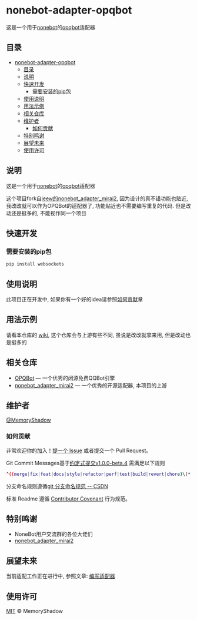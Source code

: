 # nonebot-adapter-opqbot

这是一个用于[nonebot](https://github.com/nonebot/nonebot2)的[opqbot](https://github.com/opq-osc/OPQ/)适配器

## 目录

- [nonebot-adapter-opqbot](#nonebot-adapter-opqbot)
  - [目录](#目录)
  - [说明](#说明)
  - [快速开发](#快速开发)
    - [需要安装的pip包](#需要安装的pip包)
  - [使用说明](#使用说明)
  - [用法示例](#用法示例)
  - [相关仓库](#相关仓库)
  - [维护者](#维护者)
    - [如何贡献](#如何贡献)
  - [特别鸣谢](#特别鸣谢)
  - [展望未来](#展望未来)
  - [使用许可](#使用许可)

## 说明

这是一个用于[nonebot](https://github.com/nonebot/nonebot2)的[opqbot](https://github.com/opq-osc/OPQ/)适配器

这个项目fork自[ieew的nonebot_adapter_mirai2](https://github.com/ieew/nonebot_adapter_mirai2 "点击查看"), 因为设计的真不错功能也贴近, 我改改就可以作为OPQBot的适配器了, 功能贴近也不需要编写重复的代码. 但是改动还是挺多的, 不能视作同一个项目

## 快速开发

### 需要安装的pip包

```bash
pip install websockets
```

## 使用说明

此项目正在开发中, 如果你有一个好的idea请参照[如何贡献](#如何贡献)章

## 用法示例

请看本仓库的 [wiki](https://github.com/MemoryShadow/nonebot_adapter_opqbot/wiki), 这个仓库会与上游有些不同, 虽说是改改就拿来用, 但是改动也是挺多的

## 相关仓库

- [OPQBot](https://github.com/opq-osc/OPQ/ "点击查看") — 一个优秀的闭源免费QQBot引擎
- [nonebot_adapter_mirai2](https://github.com/ieew/nonebot_adapter_mirai2 "点击查看") — 一个优秀的开源适配器, 本项目的上游

## 维护者

[@MemoryShadow](https://github.com/MemoryShadow)

### 如何贡献

非常欢迎你的加入！[提一个 Issue](hhttps://github.com/MemoryShadow/QQBotPythonClient/issues/new) 或者提交一个 Pull Request。

Git Commit Messages基于[约定式提交v1.0.0-beta.4](https://www.conventionalcommits.org/zh-hans/v1.0.0-beta.4/ "点击查看")
需满足以下规则

```bash
^((merge|fix|feat|docs|style|refactor|perf|test|build|revert|chore)\(*.*\)*:|(-|( *))) .*
```

分支命名规则遵循[git 分支命名规范 -- CSDN](https://blog.csdn.net/a6864657/article/details/107236221 "点击查看")

标准 Readme 遵循 [Contributor Covenant](http://contributor-covenant.org/version/1/3/0/) 行为规范。

## 特别鸣谢

- NoneBot用户交流群的各位大佬们
- [nonebot_adapter_mirai2](https://github.com/ieew/nonebot_adapter_mirai2 "点击查看")

## 展望未来

当前适配工作正在进行中, 参照文章:
[编写适配器](https://v2.nonebot.dev/docs/developer/adapter-writing "点击查看")

## 使用许可

[MIT](LICENSE) © MemoryShadow
